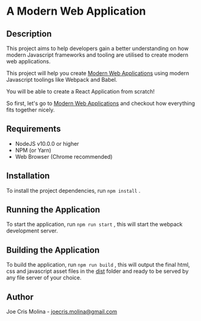# A Modern Web Application

## Description

This project aims to help developers gain a better understanding on
how modern Javascript frameworks and tooling are utilised to create
modern web applications.

This project will help you create [Modern Web Applications](./MODERNWEBAPP.md) using modern Javascript toolings like Webpack and Babel.

You will be able to create a React Application from scratch!

So first, let's go to [Modern Web Applications](./MODERNWEBAPP.md) and checkout how everything fits together nicely.

## Requirements

* NodeJS v10.0.0 or higher
* NPM (or Yarn)
* Web Browser (Chrome recommended)

## Installation

To install the project dependencies, run `npm install` .

## Running the Application

To start the application, run `npm run start` , this will start the webpack development server.

## Building the Application

To build the application, run `npm run build` , this will output the final html, css and javascript asset files in the [dist](./dist) folder and ready to be served
by any file server of your choice.

## Author

Joe Cris Molina - [joecris.molina@gmail.com](mailto:joecris.molina@gmail.com?subject=[Github]%20A%20Modern%20Web%20Application)